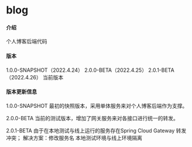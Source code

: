 # blog

#### 介绍
个人博客后端代码

#### 版本
1.0.0-SNAPSHOT（2022.4.24）
2.0.0-BETA（2022.4.25）
2.0.1-BETA（2022.4.26） 当前版本

#### 版本更新信息
1.0.0-SNAPSHOT
最初的快照版本，采用单体服务来对个人博客后端作为支撑。

2.0.0-BETA
当前的测试版本，增加了网关服务来对各接口进行统一的转发。

2.0.1-BETA
由于在本地测试与线上运行的服务存在Spring Cloud Gateway 转发冲突；
解决方案：修改服务名 本地测试环境与线上环境隔离